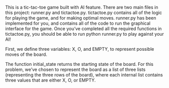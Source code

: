 This is a tic-tac-toe game built with AI feature.
There are two main files in this project: 
runner.py and tictactoe.py. 
tictactoe.py contains all of the logic for playing the game, and for making optimal moves. 
runner.py has been implemented for you, and contains all of the code to run the graphical interface for the game. 
Once you’ve completed all the required functions in tictactoe.py, you should be able to run python runner.py to play against your AI!

First, we define three variables: X, O, and EMPTY, to represent possible moves of the board.

The function initial_state returns the starting state of the board. 
For this problem, we’ve chosen to represent the board as a list of three lists (representing the three rows of the board), where each internal list contains three values that are either X, O, or EMPTY. 
